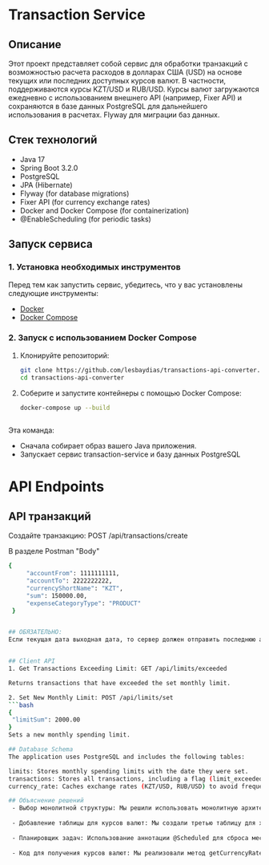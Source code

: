 # Transaction Service

## Описание

Этот проект представляет собой сервис для обработки транзакций с возможностью расчета расходов в долларах США (USD) на основе текущих или последних доступных курсов валют. В частности, поддерживаются курсы KZT/USD и RUB/USD. Курсы валют загружаются ежедневно с использованием внешнего API (например, Fixer API) и сохраняются в базе данных PostgreSQL для дальнейшего использования в расчетах. Flyway для миграции баз данных.
## Стек технологий
- Java 17
- Spring Boot 3.2.0
- PostgreSQL
- JPA (Hibernate)
- Flyway (for database migrations)
- Fixer API (for currency exchange rates)
- Docker and Docker Compose (for containerization)
- @EnableScheduling (for periodic tasks)

  
## Запуск сервиса

### 1. Установка необходимых инструментов
Перед тем как запустить сервис, убедитесь, что у вас установлены следующие инструменты:

- [Docker](https://docs.docker.com/get-started/get-docker/)
- [Docker Compose](https://docs.docker.com/compose/install/)

### 2. Запуск с использованием Docker Compose

1. Клонируйте репозиторий:
   ```bash
   git clone https://github.com/lesbaydias/transactions-api-converter.git
   cd transactions-api-converter
   
3. Соберите и запустите контейнеры с помощью Docker Compose:
   ```bash
   docker-compose up --build
  
  Эта команда:
  - Сначала собирает образ вашего Java приложения.
  - Запускает сервис transaction-service и базу данных PostgreSQL

# API Endpoints
## API транзакций
Создайте транзакцию: POST /api/transactions/create

В разделе Postman "Body"
   ```bash
{
        "accountFrom": 1111111111,
        "accountTo": 2222222222,
        "currencyShortName": "KZT",
        "sum": 150000.00,
        "expenseCategoryType": "PRODUCT"
    }


## ОБЯЗАТЕЛЬНО:
Если текущая дата выходная дата, то сервер должен отправить последнюю актуальную информацию о валюте. А если таковой информации не имеется то должен срабатывать exeption.


## Client API
1. Get Transactions Exceeding Limit: GET /api/limits/exceeded

Returns transactions that have exceeded the set monthly limit.

2. Set New Monthly Limit: POST /api/limits/set
   ```bash
{
    "limitSum": 2000.00
}
Sets a new monthly spending limit.

## Database Schema
The application uses PostgreSQL and includes the following tables:

limits: Stores monthly spending limits with the date they were set.
transactions: Stores all transactions, including a flag (limit_exceeded) to indicate whether a transaction has exceeded the monthly limit.
currency_rate: Caches exchange rates (KZT/USD, RUB/USD) to avoid frequent API calls.

## Объяснение решений
    - Выбор монолитной структуры: Мы решили использовать монолитную архитектуру для упрощения разработки и деплоя на начальных этапах проекта. Это упрощает взаимодействие между компонентами и позволяет быстрее разрабатывать и тестировать функционал.
    
    - Добавление таблицы для курсов валют: Мы создали третью таблицу для хранения курсов валют, чтобы запрашивать и хранить дневные курсы валютных пар KZT/USD и RUB/USD. Это позволяет минимизировать обращения к внешним API и использовать локальные данные при расчете.
    
    - Планировщик задач: Использование аннотации @Scheduled для сброса месячного лимита позволяет автоматически обновлять лимиты расходов первого числа каждого месяца.
    
    - Код для получения курсов валют: Мы реализовали метод getCurrencyRate, который проверяет наличие курса на текущий день, запрашивает его с API при необходимости и использует последний доступный курс, если данные недоступны.


   
